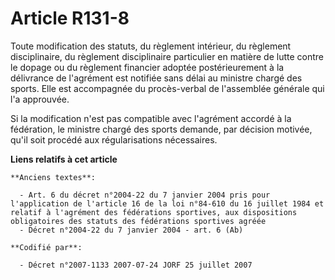 # Article R131-8

Toute modification des statuts, du règlement intérieur, du règlement disciplinaire, du règlement disciplinaire particulier en
matière de lutte contre le dopage ou du règlement financier adoptée postérieurement à la délivrance de l'agrément est
notifiée sans délai au ministre chargé des sports. Elle est accompagnée du procès-verbal de l'assemblée générale qui l'a
approuvée.

Si la modification n'est pas compatible avec l'agrément accordé à la fédération, le ministre chargé des sports demande, par
décision motivée, qu'il soit procédé aux régularisations nécessaires.

**Liens relatifs à cet article**

	**Anciens textes**:

	  - Art. 6 du décret n°2004-22 du 7 janvier 2004 pris pour l'application de l'article 16 de la loi n°84-610 du 16 juillet 1984 et relatif à l'agrément des fédérations sportives, aux dispositions obligatoires des statuts des fédérations sportives agréée
	  - Décret n°2004-22 du 7 janvier 2004 - art. 6 (Ab)

	**Codifié par**:

	  - Décret n°2007-1133 2007-07-24 JORF 25 juillet 2007
